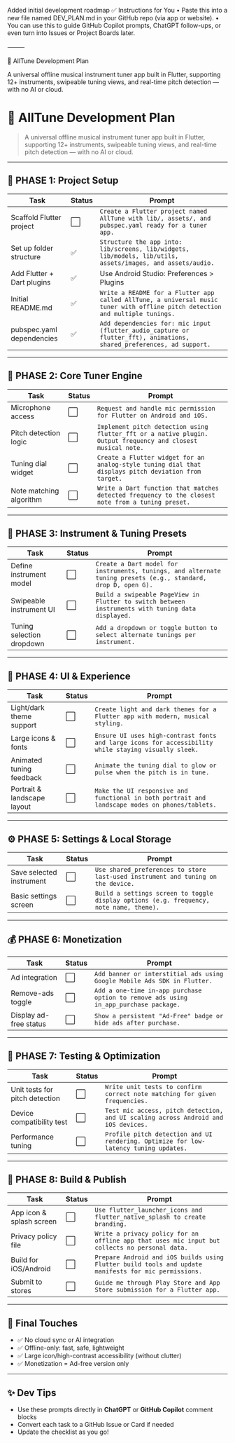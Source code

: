 Added initial development roadmap
✅ Instructions for You
	•	Paste this into a new file named DEV_PLAN.md in your GitHub repo (via app or website).
	•	You can use this to guide GitHub Copilot prompts, ChatGPT follow-ups, or even turn into Issues or Project Boards later.

⸻

🎵 AllTune Development Plan

A universal offline musical instrument tuner app built in Flutter, supporting 12+ instruments, swipeable tuning views, and real-time pitch detection — with no AI or cloud.

# 🎵 AllTune Development Plan

> A universal offline musical instrument tuner app built in Flutter, supporting 12+ instruments, swipeable tuning views, and real-time pitch detection — with no AI or cloud.

---

## 🧱 PHASE 1: Project Setup

| Task | Status | Prompt |
|------|--------|--------|
| Scaffold Flutter project | ⬜ | `Create a Flutter project named AllTune with lib/, assets/, and pubspec.yaml ready for a tuner app.` |
| Set up folder structure | ✅ | `Structure the app into: lib/screens, lib/widgets, lib/models, lib/utils, assets/images, and assets/audio.` |
| Add Flutter + Dart plugins | ✅ | Use Android Studio: Preferences > Plugins |
| Initial README.md | ✅ | `Write a README for a Flutter app called AllTune, a universal music tuner with offline pitch detection and multiple tunings.` |
| pubspec.yaml dependencies | ✅ | `Add dependencies for: mic input (flutter_audio_capture or flutter_fft), animations, shared_preferences, ad support.` |

---

## 🎸 PHASE 2: Core Tuner Engine

| Task | Status | Prompt |
|------|--------|--------|
| Microphone access | ⬜ | `Request and handle mic permission for Flutter on Android and iOS.` |
| Pitch detection logic | ⬜ | `Implement pitch detection using flutter_fft or a native plugin. Output frequency and closest musical note.` |
| Tuning dial widget | ⬜ | `Create a Flutter widget for an analog-style tuning dial that displays pitch deviation from target.` |
| Note matching algorithm | ⬜ | `Write a Dart function that matches detected frequency to the closest note from a tuning preset.` |

---

## 🎼 PHASE 3: Instrument & Tuning Presets

| Task | Status | Prompt |
|------|--------|--------|
| Define instrument model | ⬜ | `Create a Dart model for instruments, tunings, and alternate tuning presets (e.g., standard, drop D, open G).` |
| Swipeable instrument UI | ⬜ | `Build a swipeable PageView in Flutter to switch between instruments with tuning data displayed.` |
| Tuning selection dropdown | ⬜ | `Add a dropdown or toggle button to select alternate tunings per instrument.` |

---

## 🎨 PHASE 4: UI & Experience

| Task | Status | Prompt |
|------|--------|--------|
| Light/dark theme support | ⬜ | `Create light and dark themes for a Flutter app with modern, musical styling.` |
| Large icons & fonts | ⬜ | `Ensure UI uses high-contrast fonts and large icons for accessibility while staying visually sleek.` |
| Animated tuning feedback | ⬜ | `Animate the tuning dial to glow or pulse when the pitch is in tune.` |
| Portrait & landscape layout | ⬜ | `Make the UI responsive and functional in both portrait and landscape modes on phones/tablets.` |

---

## ⚙️ PHASE 5: Settings & Local Storage

| Task | Status | Prompt |
|------|--------|--------|
| Save selected instrument | ⬜ | `Use shared_preferences to store last-used instrument and tuning on the device.` |
| Basic settings screen | ⬜ | `Build a settings screen to toggle display options (e.g. frequency, note name, theme).` |

---

## 💰 PHASE 6: Monetization

| Task | Status | Prompt |
|------|--------|--------|
| Ad integration | ⬜ | `Add banner or interstitial ads using Google Mobile Ads SDK in Flutter.` |
| Remove-ads toggle | ⬜ | `Add a one-time in-app purchase option to remove ads using in_app_purchase package.` |
| Display ad-free status | ⬜ | `Show a persistent "Ad-Free" badge or hide ads after purchase.` |

---

## 🧪 PHASE 7: Testing & Optimization

| Task | Status | Prompt |
|------|--------|--------|
| Unit tests for pitch detection | ⬜ | `Write unit tests to confirm correct note matching for given frequencies.` |
| Device compatibility test | ⬜ | `Test mic access, pitch detection, and UI scaling across Android and iOS devices.` |
| Performance tuning | ⬜ | `Profile pitch detection and UI rendering. Optimize for low-latency tuning updates.` |

---

## 🚀 PHASE 8: Build & Publish

| Task | Status | Prompt |
|------|--------|--------|
| App icon & splash screen | ⬜ | `Use flutter_launcher_icons and flutter_native_splash to create branding.` |
| Privacy policy file | ⬜ | `Write a privacy policy for an offline app that uses mic input but collects no personal data.` |
| Build for iOS/Android | ⬜ | `Prepare Android and iOS builds using Flutter build tools and update manifests for mic permissions.` |
| Submit to stores | ⬜ | `Guide me through Play Store and App Store submission for a Flutter app.` |

---

## 🎯 Final Touches

- ✅ No cloud sync or AI integration
- ✅ Offline-only: fast, safe, lightweight
- ✅ Large icon/high-contrast accessibility (without clutter)
- ✅ Monetization = Ad-free version only

---

## ✨ Dev Tips

- Use these prompts directly in **ChatGPT** or **GitHub Copilot** comment blocks
- Convert each task to a GitHub Issue or Card if needed
- Update the checklist as you go!

